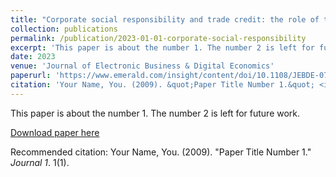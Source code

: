 ```yaml
---
title: "Corporate social responsibility and trade credit: the role of textual features"
collection: publications
permalink: /publication/2023-01-01-corporate-social-responsibility
excerpt: 'This paper is about the number 1. The number 2 is left for future work.'
date: 2023
venue: 'Journal of Electronic Business & Digital Economics'
paperurl: 'https://www.emerald.com/insight/content/doi/10.1108/JEBDE-07-2022-0018/full/html'
citation: 'Your Name, You. (2009). &quot;Paper Title Number 1.&quot; <i>Journal 1</i>. 1(1).'
---
```

This paper is about the number 1. The number 2 is left for future work.

[Download paper here](http://academicpages.github.io/files/paper1.pdf)

Recommended citation: Your Name, You. (2009). "Paper Title Number 1." <i>Journal 1</i>. 1(1).
